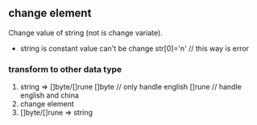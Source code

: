 ##  change element
Change value of string (not is change variate).

* string is constant 
value can't be change
str[0]='n' // this way is error

###   transform to other data type
1. string  =>  []byte/[]rune
[]byte // only handle english
[]rune // handle english and china
2. change element
3. []byte/[]rune  =>  string
